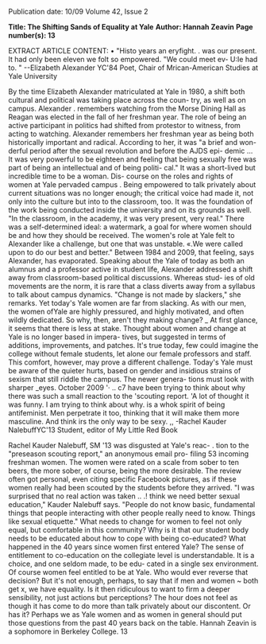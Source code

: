 Publication date: 10/09
Volume 42, Issue 2

**Title: The Shifting Sands of Equality at Yale**
**Author: Hannah Zeavin**
**Page number(s): 13**

EXTRACT ARTICLE CONTENT:
• 
"Histo
years an
eryfight.
.
was our present. It had only been eleven
we folt so empowered. "We could meet ev-
U:Ie had to. "
--Elizabeth Alexander YC'84
Poet, Chair of Mrican-American Studies at Yale University

By the time Elizabeth Alexander matriculated at Yale in 1980,
a shift both cultural and political was taking place across the coun-
try, as well as on campus. Alexander . remembers watching from
the Morse Dining Hall as Reagan was elected in the fall of her
freshman year. The role of being an active participant in politics
had shifted from protestor to witness, from acting to watching.
Alexander remembers her freshman year as being both historically
important and radical. According to her, it was "a brief and won-
derful period after the sexual revolution and before the AJDS epi-
demic ... It was very powerful to be eighteen and feeling that being
sexually free was part of being an intellectual and of being politi-
cal." It was a short-lived but incredible time to be a woman. Dis-
course on the roles and rights of women at Yale pervaded campus .
Being empowered to talk privately about current situations was no
longer enough; the critical voice had made it, not only into the
culture but into to the classroom, too. It was the foundation of
the work being conducted inside the university and on its grounds
as well. "In the classroom, in the academy, it was very present,
very real." There was a self-determined ideal: a watermark, a goal
for where women should be and how they should be received.
The women's role at Yale felt to Alexander like a challenge, but
one that was unstable. «.We were called upon to do our best and
better." Between 1984 and 2009, that feeling, says Alexander, has
evaporated. Speaking about the Yale of today as both an alumnus
and a professor active in student life, Alexander addressed a shift
away from classroom-based political discussions. Whereas stud-
ies of old movements are the norm, it is rare that a class diverts
away from a syllabus to talk about campus dynamics. "Change
is not made by slackers," she remarks. Yet today's Yale women are
far from slacking. As with our men, the women ofYale are highly
pressured, and highly motivated, and often wildly dedicated. So
why, then, aren't they making change? _
At first glance, it seems that there is less at stake. Thought
about women and change at Yale is no longer based in impera-
tives, but suggested in terms of additions, improvements, and
patches. It's true
today, few could imagine the college without
female students, let alone our female professors and staff. This
comfort, however, may prove a different challenge. Today's Yale
must be aware of the quieter hurts, based on gender and insidious
strains of sexism that still riddle the campus. The newer genera-
tions must look with sharper _eyes.
October 2009
'·
..
c7 have been trying to think about why there was such a
small reaction to the 'scouting report. 'A lot of
thought
it was funny. I am trying to think about why.
is a whok
spirit of being antifeminist. Men perpetrate it too, thinking
that it will make them more masculine. And
think irs
the only way to be sexy. ,,
-Rachel Kauder NalebuffYC'13
Student, editor of My Little Red Book

Rachel Kauder Nalebuff, SM '13 was disgusted at Yale's reac- .
tion to the "preseason scouting report," an anonymous email pro-
filing 53 incoming freshman women. The women were rated on a
scale from sober to ten beers, the more sober, of course, being the
more desirable. The review often got personal, even citing specific
Facebook pictures, as if these women really had been scouted by
the students before they arrived.
"I was surprised that no real action was taken .. .! think we need
better sexual education," Kauder Nalebuff says. "People do not
know basic, fundamental things that people interacting with other
people really need to know. Things like sexual etiquette."
What needs to change for women to feel not only equal, but
comfortable in this community? Why is it that our student body
needs to be educated about how to cope with being co-educated?
What happened in the 40 years since women first entered Yale?
The sense of entitlement to co-education on the collegiate level
is understandable. It is a choice, and one seldom made, to be edu-
cated in a single sex environment. Of course women feel entitled
to be at Yale. Who would ever reverse that decision?
But it's not enough, perhaps, to say that if men and women
~ both get x, we have equality. Is it then ridiculous to want to firm
a deeper sensibility, not just actions but perceptions? The hour
does not feel as though it has come to do more than talk privately
about our discontent. Or has it? Perhaps we as Yale women and
as women in general should put those questions from the past 40
years back on the table.
Hannah Zeavin is a sophomore in Berkeley College.
13